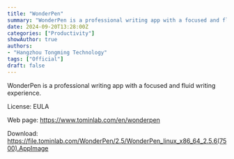 ```yaml
---
title: "WonderPen"
summary: "WonderPen is a professional writing app with a focused and fluid writing experience."
date: 2024-09-20T13:28:00Z
categories: ["Productivity"]
showAuthor: true
authors:
- "Hangzhou Tongming Technology"
tags: ["Official"]
draft: false
---
```


WonderPen is a professional writing app with a focused and fluid writing experience.

License: EULA

Web page: <https://www.tominlab.com/en/wonderpen>

Download: <https://file.tominlab.com/WonderPen/2.5/WonderPen_linux_x86_64_2.5.6(7500).AppImage>
